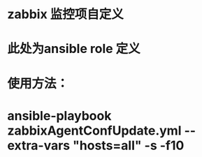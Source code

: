 # zabbix 监控项自定义
# 此处为ansible role 定义
# 使用方法：
#          ansible-playbook zabbixAgentConfUpdate.yml --extra-vars "hosts=all"  -s -f10
